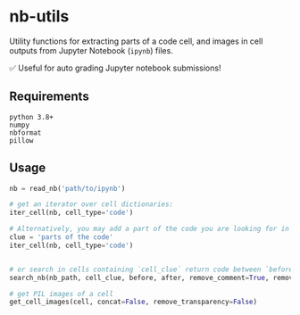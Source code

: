 # nb-utils

Utility functions for extracting parts of a code cell, and images in cell outputs from Jupyter Notebook (`ipynb`) files.

✅ Useful for auto grading Jupyter notebook submissions!

## Requirements

`python 3.8+`  
`numpy`  
`nbformat`  
`pillow`

## Usage

```python
nb = read_nb('path/to/ipynb')

# get an iterator over cell dictionaries:
iter_cell(nb, cell_type='code') 

# Alternatively, you may add a part of the code you are looking for in a cell:
clue = 'parts of the code'
iter_cell(nb, cell_type='code')


# or search in cells containing `cell_clue` return code between `before` and `after`:
search_nb(nb_path, cell_clue, before, after, remove_comment=True, remove_indent=True):

# get PIL images of a cell 
get_cell_images(cell, concat=False, remove_transparency=False)

```
